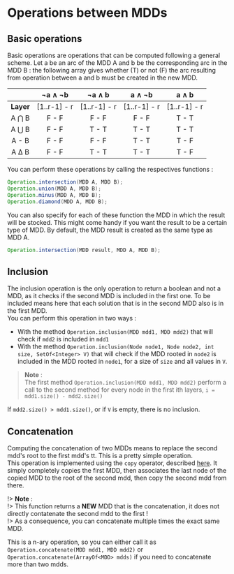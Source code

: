 # Operations between MDDs

## Basic operations
Basic operations are operations that can be computed following a general scheme. Let a be an arc of the MDD A and b be the corresponding arc in the MDD B : the following array gives whether (T) or not (F) the arc resulting from operation between a and b must be created in the new MDD.

|          |   ¬a ∧ ¬b    |    ¬a ∧ b    |    a ∧ ¬b    |     a ∧ b    |
| :------: | :----------: | :----------: | :----------: | :----------: |
| **Layer**| [1..r-1] - r | [1..r-1] - r | [1..r-1] - r | [1..r-1] - r |
| A ⋂ B    |    F - F    |    F - F     |     F - F    |    T - T     |
| A ⋃ B    |    F - F    |    T - T     |     T - T    |    T - T     |
| A - B    |    F - F    |    F - F     |     T - T    |    T - F     |
| A ∆ B    |    F - F    |    T - T     |     T - T    |    T - F     |

You can perform these operations by calling the respectives functions :  

```java
Operation.intersection(MDD A, MDD B);
Operation.union(MDD A, MDD B);
Operation.minus(MDD A, MDD B);
Operation.diamond(MDD A, MDD B);
```

You can also specify for each of these function the MDD in which the result will be stocked. This might come handy if you want the result to be a certain type of MDD. By default, the MDD result is created as the same type as MDD A.  
   
```java
Operation.intersection(MDD result, MDD A, MDD B);
```

## Inclusion
The inclusion operation is the only operation to return a boolean and not a MDD, as it checks if the second MDD is included in the first one. To be included means here that each solution that is in the second MDD also is in the first MDD.  
You can perform this operation in two ways : 
* With the method `Operation.inclusion(MDD mdd1, MDD mdd2)` that will check if `mdd2` is included in `mdd1`
* With the method `Operation.inclusion(Node node1, Node node2, int size, SetOf<Integer> V)` that will check if the MDD rooted in `node2` is included in the MDD rooted in `node1`, for a size of `size` and all values in `V`.

> **Note** :  
> The first method `Operation.inclusion(MDD mdd1, MDD mdd2)` perform a call to the second method for every node in the first ith layers, `i = mdd1.size() - mdd2.size()`

If `mdd2.size() > mdd1.size()`, or if `V` is empty, there is no inclusion.

## Concatenation
Computing the concatenation of two MDDs means to replace the second mdd's root to the first mdd's tt. This is a pretty simple operation.  
This operation is implemented using the `copy` operator, described [here](https://github.com/JungVictor/MDDLib/wiki/Operations#copy). It simply completely copies the first MDD, then associates the last node of the copied MDD to the root of the second mdd, then copy the second mdd from there.  

!> **Note** :  
!> This function returns a **NEW** MDD that is the concatenation, it does not directly contatenate the second mdd to the first !  
!> As a consequence, you can concatenate multiple times the exact same MDD.

This is a n-ary operation, so you can either call it as `Operation.concatenate(MDD mdd1, MDD mdd2)` or `Operation.concatenate(ArrayOf<MDD> mdds)` if you need to concatenate more than two mdds.
